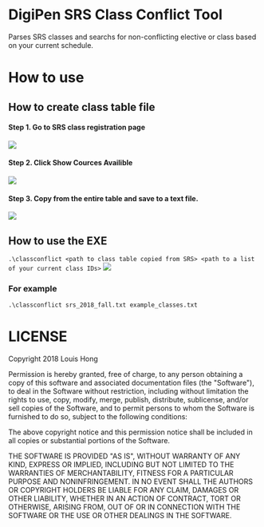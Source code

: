# DigiPen SRS Class Conflict Tool
Parses SRS classes and searchs for non-conflicting elective or class based on your current schedule.

# How to use

## How to create class table file
#### Step 1. Go to SRS class registration page
![](https://i.imgur.com/lpItybH.png)
#### Step 2. Click Show Cources Availible
![](https://i.imgur.com/v2M8BLj.png)
#### Step 3. Copy from the entire table and save to a text file.
![](https://thumbs.gfycat.com/AltruisticSkeletalBeardeddragon-size_restricted.gif)

## How to use the EXE
`.\classconflict <path to class table copied from SRS> <path to a list of your current class IDs>`
![](https://thumbs.gfycat.com/FirstFirsthandIrishsetter-size_restricted.gif)

### For example
`.\classconflict srs_2018_fall.txt example_classes.txt`

# LICENSE
Copyright 2018 Louis Hong

Permission is hereby granted, free of charge, to any person obtaining a copy of
this software and associated documentation files (the "Software"), to deal in
the Software without restriction, including without limitation the rights to
use, copy, modify, merge, publish, distribute, sublicense, and/or sell copies of
the Software, and to permit persons to whom the Software is furnished to do so,
subject to the following conditions:

The above copyright notice and this permission notice shall be included in all
copies or substantial portions of the Software.

THE SOFTWARE IS PROVIDED "AS IS", WITHOUT WARRANTY OF ANY KIND, EXPRESS OR
IMPLIED, INCLUDING BUT NOT LIMITED TO THE WARRANTIES OF MERCHANTABILITY, FITNESS
FOR A PARTICULAR PURPOSE AND NONINFRINGEMENT. IN NO EVENT SHALL THE AUTHORS OR
COPYRIGHT HOLDERS BE LIABLE FOR ANY CLAIM, DAMAGES OR OTHER LIABILITY, WHETHER
IN AN ACTION OF CONTRACT, TORT OR OTHERWISE, ARISING FROM, OUT OF OR IN
CONNECTION WITH THE SOFTWARE OR THE USE OR OTHER DEALINGS IN THE SOFTWARE.
